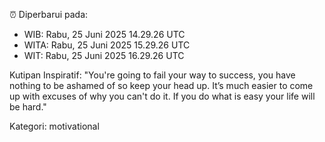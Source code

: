 ⏰ Diperbarui pada:
- WIB: Rabu, 25 Juni 2025 14.29.26 UTC
- WITA: Rabu, 25 Juni 2025 15.29.26 UTC
- WIT: Rabu, 25 Juni 2025 16.29.26 UTC

Kutipan Inspiratif:
"You're going to fail your way to success, you have nothing to be ashamed of so keep your head up. It’s much easier to come up with excuses of why you can't do it. If you do what is easy your life will be hard."


Kategori: motivational

